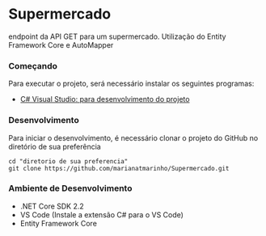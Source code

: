 # Supermercado
endpoint da API GET para um supermercado. Utilização do Entity Framework Core e AutoMapper

### Começando
Para executar o projeto, será necessário instalar os seguintes programas:
- [C# Visual Studio: para desenvolvimento do projeto](https://visualstudio.microsoft.com/vs/)

### Desenvolvimento
Para iniciar o desenvolvimento, é necessário clonar o projeto do GitHub no diretório de sua preferência

```
cd "diretorio de sua preferencia"
git clone https://github.com/marianatmarinho/Supermercado.git
```
### Ambiente de Desenvolvimento
- .NET Core SDK 2.2
- VS Code (Instale a extensão C# para o VS Code)
- Entity Framework Core
